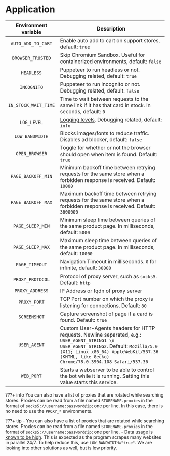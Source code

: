 # Application

| Environment variable | Description |
|:---:|---|
| `AUTO_ADD_TO_CART` | Enable auto add to cart on support stores, default: `true` |
| `BROWSER_TRUSTED` | Skip Chromium Sandbox. Useful for containerized environments, default: `false` |
| `HEADLESS` | Puppeteer to run headless or not. Debugging related, default: `true` |
| `INCOGNITO` | Puppeteer to run incognito or not. Debugging related, default: `false` |
| `IN_STOCK_WAIT_TIME` | Time to wait between requests to the same link if it has that card in stock. In seconds, default: `0` |
| `LOG_LEVEL` | [Logging levels](https://github.com/winstonjs/winston#logging-levels). Debugging related, default: `info` |
| `LOW_BANDWIDTH` | Blocks images/fonts to reduce traffic. Disables ad blocker, default: `false` |
| `OPEN_BROWSER` | Toggle for whether or not the browser should open when item is found. Default: `true` |
| `PAGE_BACKOFF_MIN` | Minimum backoff time between retrying requests for the same store when a forbidden response is received. Default: `10000` |
| `PAGE_BACKOFF_MAX` | Maximum backoff time between retrying requests for the same store when a forbidden response is received. Default: `3600000` |
| `PAGE_SLEEP_MIN` | Minimum sleep time between queries of the same product page. In milliseconds, default: `5000` |
| `PAGE_SLEEP_MAX` | Maximum sleep time between queries of the same product page. In milliseconds, default: `10000` |
| `PAGE_TIMEOUT` | Navigation Timeout in milliseconds. `0` for infinite, default: `30000` |
| `PROXY_PROTOCOL` | Protocol of proxy server, such as `socks5`. Default: `http` |
| `PROXY_ADDRESS` | IP Address or fqdn of proxy server |
| `PROXY_PORT` | TCP Port number on which the proxy is listening for connections. Default: `80` |
| `SCREENSHOT` | Capture screenshot of page if a card is found. Default: `true` |
| `USER_AGENT` | Custom User-Agents headers for HTTP requests. Newline separated, e.g.: `USER_AGENT_STRING1 \n USER_AGENT_STRING2`. Default: `Mozilla/5.0 (X11; Linux x86_64) AppleWebKit/537.36 (KHTML, like Gecko) Chrome/78.0.3904.108 Safari/537.36` |
| `WEB_PORT` | Starts a webserver to be able to control the bot while it is running. Setting this value starts this service. |

???+ info
    You can also have a list of proxies that are rotated while searching stores. Proxies can be read from a file named `STORENAME.proxies` in the format of `socks5://username:password@ip`; one per line. In this case, there is no need to use the `PROXY_*` environments.

???+ tip
    - You can also have a list of proxies that are rotated while searching stores. Proxies can be read from a file named `STORENAME.proxies` in the format of `socks5://username:password@ip`; one per line.
    - Data usage is [known to be high](https://github.com/jef/streetmerchant/issues?q=is%3Aissue+sort%3Aupdated-desc+bandwidth). This is expected as the program scrapes many websites in parallel 24/7. To help reduce this, use `LOW_BANDWIDTH="true"`. We are looking into other solutions as well, but is low priority.
